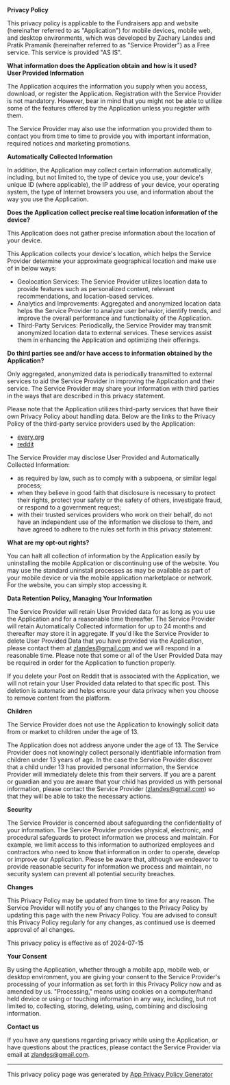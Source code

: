 **Privacy Policy**

This privacy policy is applicable to the Fundraisers app and website (hereinafter referred to as "Application") for mobile devices, mobile web, and desktop environments, which was developed by Zachary Landes and Pratik Pramanik (hereinafter referred to as "Service Provider") as a Free service. This service is provided "AS IS".

**What information does the Application obtain and how is it used?**  
**User Provided Information**

The Application acquires the information you supply when you access, download, or register the Application. Registration with the Service Provider is not mandatory. However, bear in mind that you might not be able to utilize some of the features offered by the Application unless you register with them.

The Service Provider may also use the information you provided them to contact you from time to time to provide you with important information, required notices and marketing promotions.

**Automatically Collected Information**

In addition, the Application may collect certain information automatically, including, but not limited to, the type of device you use, your device's unique ID (where applicable), the IP address of your device, your operating system, the type of Internet browsers you use, and information about the way you use the Application.

**Does the Application collect precise real time location information of the device?**

This Application does not gather precise information about the location of your device.

This Application collects your device's location, which helps the Service Provider determine your approximate geographical location and make use of in below ways:

*   Geolocation Services: The Service Provider utilizes location data to provide features such as personalized content, relevant recommendations, and location-based services.
*   Analytics and Improvements: Aggregated and anonymized location data helps the Service Provider to analyze user behavior, identify trends, and improve the overall performance and functionality of the Application.
*   Third-Party Services: Periodically, the Service Provider may transmit anonymized location data to external services. These services assist them in enhancing the Application and optimizing their offerings.

**Do third parties see and/or have access to information obtained by the Application?**

Only aggregated, anonymized data is periodically transmitted to external services to aid the Service Provider in improving the Application and their service. The Service Provider may share your information with third parties in the ways that are described in this privacy statement.

Please note that the Application utilizes third-party services that have their own Privacy Policy about handling data. Below are the links to the Privacy Policy of the third-party service providers used by the Application:

*   [every.org](https://www.every.org/privacy)
*   [reddit](https://www.reddit.com/policies/privacy-policy)


The Service Provider may disclose User Provided and Automatically Collected Information:

*   as required by law, such as to comply with a subpoena, or similar legal process;
*   when they believe in good faith that disclosure is necessary to protect their rights, protect your safety or the safety of others, investigate fraud, or respond to a government request;
*   with their trusted services providers who work on their behalf, do not have an independent use of the information we disclose to them, and have agreed to adhere to the rules set forth in this privacy statement.

**What are my opt-out rights?**

You can halt all collection of information by the Application easily by uninstalling the mobile Application or discontinuing use of the website. You may use the standard uninstall processes as may be available as part of your mobile device or via the mobile application marketplace or network. For the website, you can simply stop accessing it.

**Data Retention Policy, Managing Your Information**

The Service Provider will retain User Provided data for as long as you use the Application and for a reasonable time thereafter. The Service Provider will retain Automatically Collected information for up to 24 months and thereafter may store it in aggregate. If you'd like the Service Provider to delete User Provided Data that you have provided via the Application, please contact them at zlandes@gmail.com and we will respond in a reasonable time. Please note that some or all of the User Provided Data may be required in order for the Application to function properly.

If you delete your Post on Reddit that is associated with the Application, we will not retain your User Provided data related to that specific post. This deletion is automatic and helps ensure your data privacy when you choose to remove content from the platform.

**Children**

The Service Provider does not use the Application to knowingly solicit data from or market to children under the age of 13.

The Application does not address anyone under the age of 13\. The Service Provider does not knowingly collect personally identifiable information from children under 13 years of age. In the case the Service Provider discover that a child under 13 has provided personal information, the Service Provider will immediately delete this from their servers. If you are a parent or guardian and you are aware that your child has provided us with personal information, please contact the Service Provider (zlandes@gmail.com) so that they will be able to take the necessary actions.

**Security**

The Service Provider is concerned about safeguarding the confidentiality of your information. The Service Provider provides physical, electronic, and procedural safeguards to protect information we process and maintain. For example, we limit access to this information to authorized employees and contractors who need to know that information in order to operate, develop or improve our Application. Please be aware that, although we endeavor to provide reasonable security for information we process and maintain, no security system can prevent all potential security breaches.

**Changes**

This Privacy Policy may be updated from time to time for any reason. The Service Provider will notify you of any changes to the Privacy Policy by updating this page with the new Privacy Policy. You are advised to consult this Privacy Policy regularly for any changes, as continued use is deemed approval of all changes.

This privacy policy is effective as of 2024-07-15

**Your Consent**

By using the Application, whether through a mobile app, mobile web, or desktop environment, you are giving your consent to the Service Provider's processing of your information as set forth in this Privacy Policy now and as amended by us. "Processing," means using cookies on a computer/hand held device or using or touching information in any way, including, but not limited to, collecting, storing, deleting, using, combining and disclosing information.

**Contact us**

If you have any questions regarding privacy while using the Application, or have questions about the practices, please contact the Service Provider via email at zlandes@gmail.com.

* * *

This privacy policy page was generated by [App Privacy Policy Generator](https://app-privacy-policy-generator.nisrulz.com/)